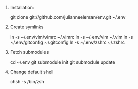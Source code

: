 1. Installation:

    git clone git://github.com/julianneeleman/env.git ~/.env

2. Create symlinks

    ln -s ~/.env/vim/vimrc ~/.vimrc
    ln -s ~/.env/vim ~/.vim
    ln -s ~/.env/gitconfig ~/.gitconfig
    ln -s ~/.env/zshrc ~/.zshrc

3. Fetch submodules

    cd ~/.env
    git submodule init
    git submodule update

4. Change default shell

    chsh -s /bin/zsh
